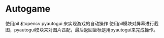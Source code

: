 # Autogame
使用pil 和opencv pyautogui 来实现游戏的自动操作
使用pil模块对屏幕进行截图，pyautogui模块来对图片匹配，最后返回坐标是用pyautogui来完成操作。
